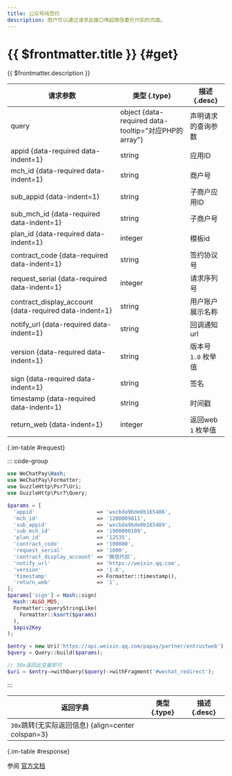 ```yaml
---
title: 公众号纯签约
description: 商户可以通过请求此接口唤起微信委托代扣的页面。
---
```


# {{ $frontmatter.title }} {#get}

{{ $frontmatter.description }}

| 请求参数 | 类型 {.type} | 描述 {.desc}
| --- | --- | ---
| query | object {data-required data-tooltip="对应PHP的array"} | 声明请求的查询参数
| appid {data-required data-indent=1} | string | 应用ID
| mch_id {data-required data-indent=1} | string | 商户号
| sub_appid {data-indent=1} | string | 子商户应用ID
| sub_mch_id {data-required data-indent=1} | string | 子商户号
| plan_id {data-required data-indent=1} | integer | 模板id
| contract_code {data-required data-indent=1} | string | 签约协议号
| request_serial {data-required data-indent=1} | integer | 请求序列号
| contract_display_account {data-required data-indent=1} | string | 用户账户展示名称
| notify_url {data-required data-indent=1} | string | 回调通知url
| version {data-required data-indent=1} | string | 版本号<br/>`1.0` 枚举值
| sign {data-required data-indent=1} | string | 签名
| timestamp {data-required data-indent=1} | string | 时间戳
| return_web {data-indent=1} | integer | 返回web<br/>`1` 枚举值

{.im-table #request}

::: code-group

```php [标准PSR7]
use WeChatPay\Hash;
use WeChatPay\Formatter;
use GuzzleHttp\Psr7\Uri;
use GuzzleHttp\Psr7\Query;

$params = [
  'appid'                    => 'wxcbda96de0b165486',
  'mch_id'                   => '1200009811',
  'sub_appid'                => 'wxcbda96de0b165489',
  'sub_mch_id'               => '1900000109',
  'plan_id'                  => '12535',
  'contract_code'            => '100000',
  'request_serial'           => '1000',
  'contract_display_account' => '微信代扣',
  'notify_url'               => 'https://weixin.qq.com',
  'version'                  => '1.0',
  'timestamp'                => Formatter::timestamp(),
  'return_web'               => '1',
];
$params['sign'] = Hash::sign(
  Hash::ALGO_MD5,
  Formatter::queryStringLike(
    Formatter::ksort($params)
  ),
  $apiv2Key
);

$entry = new Uri('https://api.weixin.qq.com/papay/partner/entrustweb');
$query = Query::build($params);

// 30x返回此变量即可
$uri = $entry->withQuery($query)->withFragment('#wechat_redirect');
```

:::

| 返回字典 | 类型 {.type} | 描述 {.desc}
| --- | --- | ---
| `30x`跳转(无实际返回信息) {align=center colspan=3}

{.im-table #response}

参阅 [官方文档](https://pay.weixin.qq.com/wiki/doc/api/wxpay_v2/papay/chapter5_1.shtml)
